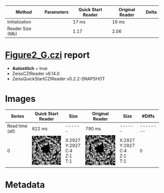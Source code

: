 |  Method            | Parameters       | Quick Start Reader | Original Reader | Delta  |
| -------------------|------------------|--------------------|-----------------|------- |
| Initialization     |                  |17 ms|16 ms|        |
| Reader Size (Mb)     |                  |1.17|2.06|        |
# [Figure2_G.czi](https://zenodo.org/record/6385351/files/Figure2_G.czi) report
 - **Autostitch** = true
 - ZeissCZIReader v6.14.0
 - ZeissQuickStartCZIReader v0.2.2-SNAPSHOT

# Images 

| Series            | Quick Start Reader | Size | Original Reader | Size | #Diffs |
|-------------------|--------------------|------|-----------------|------|--------|
| Read time (all)   |622 ms|------|790 ms|------|--------|
|0|![Figure2_G.quick_true.flat_true.stitch_true.series_0.jpg](Figure2_G/Figure2_G.quick_true.flat_true.stitch_true.series_0.jpg)|X:2927<br>Y:2927<br>C:4<br>Z:1<br>T:1|![Figure2_G.quick_false.flat_true.stitch_true.series_0.jpg](Figure2_G/Figure2_G.quick_false.flat_true.stitch_true.series_0.jpg)|X:2927<br>Y:2927<br>C:4<br>Z:1<br>T:1|0|

# Metadata

